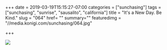 +++
date = 2019-03-19T15:15:27-07:00
categories = ["sunchasing"]
tags = ["sunchasing", "sunrise", "sausalito", "california"]
title = "It's a New Day. Be Kind."
slug = "064"
href= ""
summary=""
featuredimg = "//media.konigi.com/sunchasing/064.jpg"

+++

<img src="//media.konigi.com/sunchasing/064.jpg" />